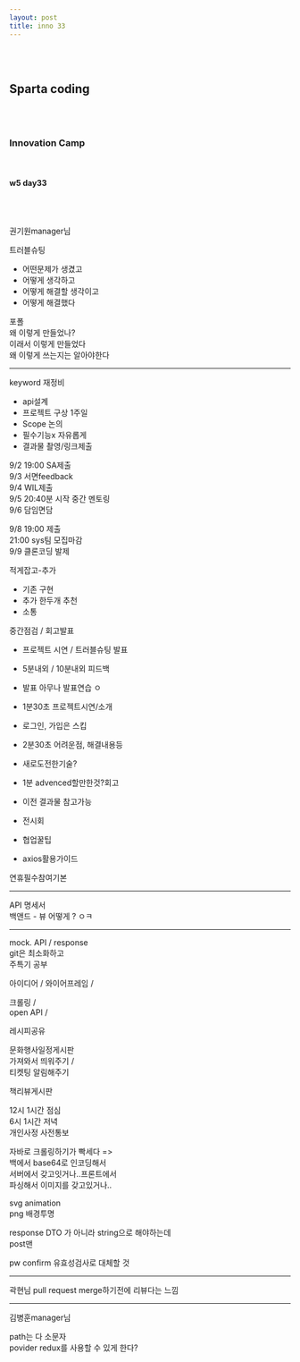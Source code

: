 ```yaml
---
layout: post
title: inno 33
---
```


<br><br>

## Sparta coding

<br><br>

### Innovation Camp

<br>

#### w5 day33

<br><br>

권기원manager님

트러블슈팅

- 어떤문제가 생겼고
- 어떻게 생각하고
- 어떻게 해결할 생각이고
- 어떻게 해결했다

포폴<br>
왜 이렇게 만들었나?<br>
이래서 이렇게 만들었다<br>
왜 이렇게 쓰는지는 알아야한다

---

keyword 재정비

- api설계
- 프로젝트 구상 1주일
- Scope 논의
- 필수기능x 자유롭게
- 결과물 촬영/링크제출

9/2 19:00 SA제출<br>
9/3 서면feedback<br>
9/4 WIL제출<br>
9/5 20:40분 시작 중간 멘토링<br>
9/6 담임면담

9/8 19:00 제출<br>
21:00 sys팀 모집마감<br>
9/9 클론코딩 발제

적게잡고-추가

- 기존 구현
- 추가 한두개 추천
- 소통

중간점검 / 회고발표

- 프로젝트 시연 / 트러블슈팅 발표
- 5분내외 / 10분내외 피드백
- 발표 아무나 발표연습 ㅇ
- 1분30초 프로젝트시연/소개
- 로그인, 가입은 스킵
- 2분30초 어려운점, 해결내용등
- 새로도전한기술?
- 1분 advenced할만한것?회고

- 이전 결과물 참고가능
- 전시회

- 협업꿀팁
- axios활용가이드

연휴필수참여기본

---

API 명세서<br>
백앤드 - 뷰 어떻게 ? ㅇㅋ

---

mock. API / response<br>
git은 최소화하고<br>
주특기 공부

아이디어 / 와이어프레임 /

크롤링 /<br>
open API /

레시피공유

문화행사일정게시판<br>
가져와서 띄워주기 /<br>
티켓팅 알림해주기

책리뷰게시판

12시 1시간 점심<br>
6시 1시간 저녁<br>
개인사정 사전통보

자바로 크롤링하기가 빡세다 =><br>
백에서 base64로 인코딩해서<br>
서버에서 갖고잇거나..프론트에서<br>
파싱해서 이미지를 갖고있거나..

svg animation<br>
png 배경투명

response DTO 가 아니라 string으로 해야하는데<br>
post맨

pw confirm 유효성검사로 대체할 것

---

곽현님
pull request merge하기전에 리뷰다는 느낌

---

김병훈manager님

path는 다 소문자<br>
povider redux를 사용할 수 있게 한다?
